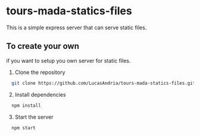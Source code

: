 # tours-mada-statics-files
This is a simple express server that can serve static files.

## To create your own
if you want to setup you own server for static files.

1. Clone the repository
```bash
  git clone https://github.com/LucasAndria/tours-mada-statics-files.git
```

2. Install dependencies
```bash
  npm install
```

3. Start the server
```bash
  npm start
```
